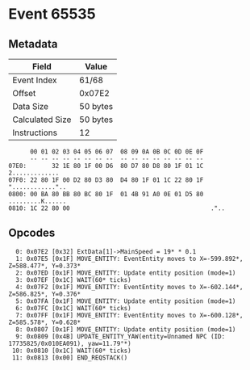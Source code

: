 # Event 65535

## Metadata

| Field           | Value    |
|-----------------|----------|
| Event Index     | 61/68    |
| Offset          | 0x07E2   |
| Data Size       | 50 bytes |
| Calculated Size | 50 bytes |
| Instructions    | 12       |

```
      00 01 02 03 04 05 06 07  08 09 0A 0B 0C 0D 0E 0F
      -- -- -- -- -- -- -- --  -- -- -- -- -- -- -- --
07E0:       32 1E 80 1F 00 D6  80 D7 80 D8 80 1F 01 1C    2.............
07F0: 22 80 1F 00 D2 80 D3 80  D4 80 1F 01 1C 22 80 1F  "............"..
0800: 00 BA 80 BB 80 BC 80 1F  01 4B 91 A0 0E 01 D5 80  .........K......
0810: 1C 22 80 00                                       ."..            
```

## Opcodes

```
  0: 0x07E2 [0x32] ExtData[1]->MainSpeed = 19* * 0.1
  1: 0x07E5 [0x1F] MOVE_ENTITY: EventEntity moves to X=-599.892*, Z=588.477*, Y=0.373*
  2: 0x07ED [0x1F] MOVE_ENTITY: Update entity position (mode=1)
  3: 0x07EF [0x1C] WAIT(60* ticks)
  4: 0x07F2 [0x1F] MOVE_ENTITY: EventEntity moves to X=-602.144*, Z=586.825*, Y=0.376*
  5: 0x07FA [0x1F] MOVE_ENTITY: Update entity position (mode=1)
  6: 0x07FC [0x1C] WAIT(60* ticks)
  7: 0x07FF [0x1F] MOVE_ENTITY: EventEntity moves to X=-600.128*, Z=585.578*, Y=0.628*
  8: 0x0807 [0x1F] MOVE_ENTITY: Update entity position (mode=1)
  9: 0x0809 [0x4B] UPDATE_ENTITY_YAW(entity=Unnamed NPC (ID: 17735825/0x010EA091), yaw=11.79°*)
 10: 0x0810 [0x1C] WAIT(60* ticks)
 11: 0x0813 [0x00] END_REQSTACK()
```
